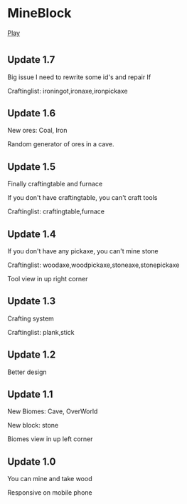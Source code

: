 # MineBlock
[Play](https://akino02.github.io/MineBlock/)
#
<h2>Update 1.7</h2>
<p>Big issue I need to rewrite some id's and repair If</p>
<p>Craftinglist: ironingot,ironaxe,ironpickaxe</p>
<h2>Update 1.6</h2>
<p>New ores: Coal, Iron</p>
<p>Random generator of ores in a cave.</p>
<h2>Update 1.5</h2>
<p>Finally craftingtable and furnace</p>
<p>If you don't have craftingtable, you can't craft tools</p>
<p>Craftinglist: craftingtable,furnace</p>
<h2>Update 1.4</h2>
<p>If you don't have any pickaxe, you can't mine stone</p>
<p>Craftinglist: woodaxe,woodpickaxe,stoneaxe,stonepickaxe</p>
<p>Tool view in up right corner</p>
<h2>Update 1.3</h2>
<p>Crafting system</p>
<p>Craftinglist: plank,stick</p>
<h2>Update 1.2</h2>
<p>Better design</p>
<h2>Update 1.1</h2>
<p>New Biomes: Cave, OverWorld</p>
<p>New block: stone</p>
<p>Biomes view in up left corner</p>
<h2>Update 1.0</h2>
<p>You can mine and take wood</p>
<p>Responsive on mobile phone</p>

